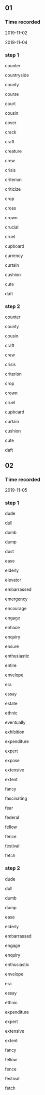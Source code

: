 ## 01

### Time recorded

2019-11-02

2019-11-04

### step 1

counter

countryside

county

course

court

cousin

cover

crack

craft

creature

crew

crisis

criterion

criticize

crop

cross

crown

crucial

cruel

cupboard

currency

curtain

cushion

cute

daft

### step 2

counter

county

cousin

craft

crew

crisis

criterion

crop

crown

cruel

cupboard

curtain

cushion

cute

daft

## 02

### Time recorded

2019-11-05

### step 1

dude

dull 

dumb

dump

dust

ease

elderly

elevator

embarrassed

emergency

encourage

engage

enhace

enquiry

ensure

enthusiastic

entire

envelope

era

essay

estate

ethnic

eventually

exhibition

expenditure

expert

expose

extensive

extent

fancy

fascinating

fear

federal

fellow

fence

festival

fetch

### step 2

dude

dull 

dumb

dump

ease

elderly

embarrassed

engage

enquiry

enthusiastic

envelope

era

essay

ethnic

expenditure

expert

extensive

extent

fancy

fellow

fence

festival

fetch
